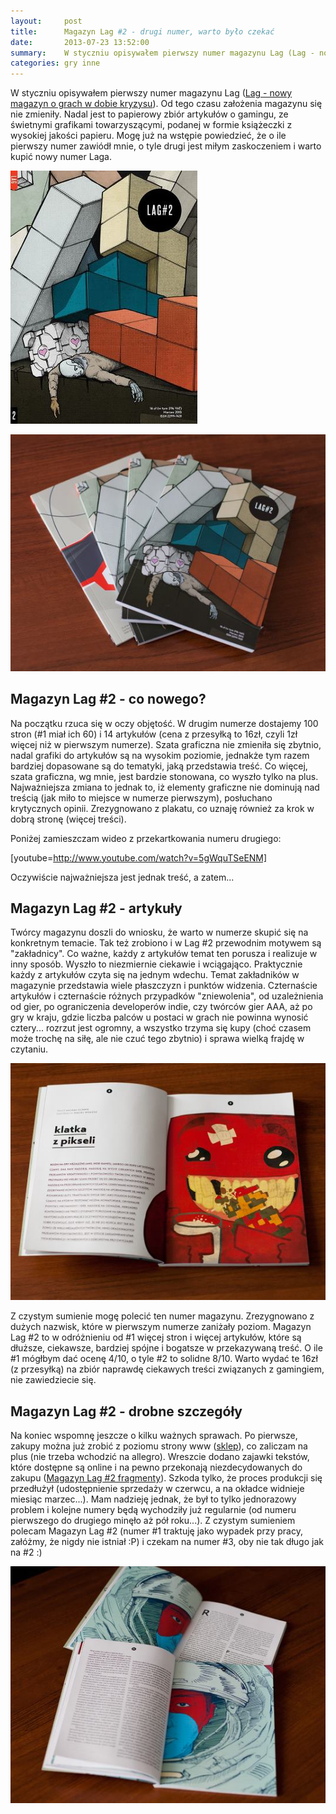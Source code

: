 ```yaml
---
layout:     post
title:      Magazyn Lag #2 - drugi numer, warto było czekać
date:       2013-07-23 13:52:00
summary:    W styczniu opisywałem pierwszy numer magazynu Lag (Lag - nowy magazyn o grach w dobie kryzysu). Od tego czasu założenia magazynu się nie zmieniły. Nadal jest to papierowy zbiór artykułów o gamingu, ze świetnymi grafikami towarzyszącymi, podanej w formie książeczki z wysokiej jakości papieru. Mogę już na wstępie powiedzieć, że o ile pierwszy numer zawiódł mnie, o tyle drugi jest miłym zaskoczeniem ...
categories: gry inne
---
```




W styczniu opisywałem pierwszy numer magazynu Lag ([Lag - nowy magazyn o grach w dobie kryzysu](http://www.dobreprogramy.pl/djfoxer/Lag-nowy-magazyn-o-grach-w-dobie-kryzysu,38525.html)). Od tego czasu założenia magazynu się nie zmieniły. Nadal jest to papierowy zbiór artykułów o gamingu, ze świetnymi grafikami towarzyszącymi, podanej w formie książeczki z wysokiej jakości papieru. Mogę już na wstępie powiedzieć, że o ile pierwszy numer zawiódł mnie, o tyle drugi jest miłym zaskoczeniem i warto kupić nowy numer Laga.


![desk](https://raw.githubusercontent.com/djfoxer/djfoxer.github.io/master/_img/2013-7-23-_86_/g_-_608x405_-_-_42859x20130723131815_0.jpg)


![desk](https://raw.githubusercontent.com/djfoxer/djfoxer.github.io/master/_img/2013-7-23-_86_/g_-_608x405_-_-_42859x20130723134509_0.jpg)



## Magazyn Lag #2 - co nowego?


Na początku rzuca się w oczy objętość. W drugim numerze dostajemy 100 stron (#1 miał ich 60) i 14 artykułów (cena z przesyłką to 16zł, czyli 1zł więcej niż w pierwszym numerze). Szata graficzna nie zmieniła się zbytnio, nadal grafiki do artykułów są na wysokim poziomie, jednakże tym razem bardziej dopasowane są do tematyki, jaką przedstawia treść. Co więcej, szata graficzna, wg mnie, jest bardzie stonowana, co wyszło tylko na plus. Najważniejsza zmiana to jednak to, iż elementy graficzne nie dominują nad treścią (jak miło to miejsce w numerze pierwszym), posłuchano krytycznych opinii. Zrezygnowano z plakatu, co uznaję również za krok w dobrą stronę (więcej treści).

Poniżej zamieszczam wideo z przekartkowania numeru drugiego:

[youtube=http://www.youtube.com/watch?v=5gWquTSeENM]

Oczywiście najważniejsza jest jednak treść, a zatem...


## Magazyn Lag #2 - artykuły


Twórcy magazynu doszli do wniosku, że warto w numerze skupić się na konkretnym temacie. Tak też zrobiono i w Lag #2 przewodnim motywem są "zakładnicy". Co ważne, każdy z artykułów temat ten porusza i realizuje w inny sposób. Wyszło to niezmiernie ciekawie i wciągająco. Praktycznie każdy z artykułów czyta się na jednym wdechu. Temat zakładników w magazynie przedstawia wiele płaszczyzn i punktów widzenia. Czternaście artykułów i czternaście różnych przypadków "zniewolenia", od uzależnienia od gier, po ograniczenia developerów indie, czy twórców gier AAA, aż po gry w kraju, gdzie liczba palców u postaci w grach nie powinna wynosić cztery... rozrzut jest ogromny, a wszystko trzyma się kupy (choć czasem może trochę na siłę, ale nie czuć tego zbytnio) i sprawa wielką frajdę w czytaniu. 


![desk](https://raw.githubusercontent.com/djfoxer/djfoxer.github.io/master/_img/2013-7-23-_86_/g_-_608x405_-_-_42859x20130723134517_0.jpg)


Z czystym sumienie mogę polecić ten numer magazynu. Zrezygnowano z dużych nazwisk, które w pierwszym numerze zaniżały poziom. Magazyn Lag #2 to w odróżnieniu od #1 więcej stron i więcej artykułów, które są dłuższe, ciekawsze, bardziej spójne i bogatsze w przekazywaną treść. O ile #1 mógłbym dać ocenę 4/10, o tyle #2 to solidne 8/10. Warto wydać te 16zł (z przesyłką) na zbiór naprawdę ciekawych treści związanych z gamingiem, nie zawiedziecie się. 


## Magazyn Lag #2 - drobne szczegóły


Na koniec wspomnę jeszcze o kilku ważnych sprawach. Po pierwsze, zakupy można już zrobić z poziomu strony www ([sklep](http://sklep.lagmag.pl/)), co zaliczam na plus (nie trzeba wchodzić na allegro). Wreszcie dodano zajawki tekstów, które dostępne są online i na pewno przekonają niezdecydowanych do zakupu ([Magazyn Lag #2 fragmenty](http://lagmag.pl/numery/lag-2/)). Szkoda tylko, że proces produkcji się przedłużył (udostępnienie sprzedaży w czerwcu, a na okładce widnieje miesiąc marzec...). Mam nadzieję jednak, że był to tylko jednorazowy problem i kolejne numery będą wychodziły już regularnie (od numeru pierwszego do drugiego minęło aż pół roku...). Z czystym sumieniem polecam Magazyn Lag #2 (numer #1 traktuję jako wypadek przy pracy, załóżmy, że nigdy nie istniał :P) i czekam na numer #3, oby nie tak długo jak na #2 :)


![desk](https://raw.githubusercontent.com/djfoxer/djfoxer.github.io/master/_img/2013-7-23-_86_/g_-_608x405_-_-_42859x20130723134527_0.jpg)
